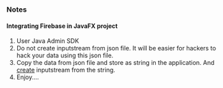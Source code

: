 ### Notes

#### Integrating Firebase in JavaFX project
1. User Java Admin SDK
2. Do not create inputstream from json file. It will be easier for hackers to hack your data using this json file.
3. Copy the data from json file and store as string in the application. And [create](https://stackoverflow.com/questions/5720524/how-does-one-create-an-inputstream-from-a-string) inputstream from the string.
4. Enjoy....
